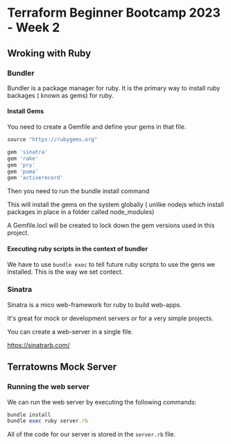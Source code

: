 # Terraform Beginner Bootcamp 2023 - Week 2

## Wroking with Ruby

### Bundler

Bundler is a package manager for ruby.
It is the primary way to install ruby backages ( known as gems) for ruby.

#### Install Gems

You need to create a Gemfile and define your gems in that file.


```ruby
source "https://rubygems.org"

gem 'sinatra'
gem 'rake'
gem 'pry'
gem 'puma'
gem 'activerecord'
```

Then you need to run the bundle install command

This will install the gems on the system globally ( unlike nodejs which install packages in place in a folder called node_modules)

A Gemfile.locl will be created to lock down the gem versions used in this project.

#### Executing ruby scripts in the context of bundler

We have to use `bundle exec` to tell future ruby scripts to use the gens we installed. This is the way we set contect.

### Sinatra

Sinatra is a mico web-framework for ruby to build web-apps. 


It's great for mock or development servers or for a very simple projects.

You can create a web-server in a single file.

https://sinatrarb.com/

## Terratowns Mock Server


### Running the web server

We can run the web server by executing the following commands:

```rb
bundle install
bundle exec ruby server.rb
```

All of the code for our server is stored in the `server.rb` file.
